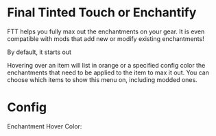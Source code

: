 # Final Tinted Touch or Enchantify

FTT helps you fully max out the enchantments on your gear. It is even compatible with mods that add new or modify existing enchantments!

By default, it starts out 

Hovering over an item will list in orange or a specified config color the enchantments that need to be applied to the item to max it out. You can choose which items to show this menu on, including modded ones.

# Config

Enchantment Hover Color: 
